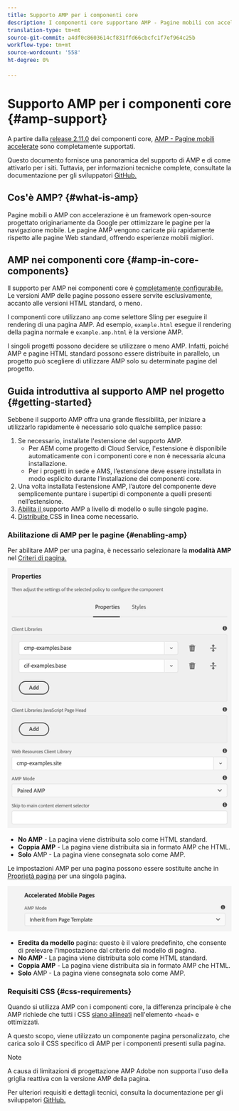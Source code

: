 ```yaml
---
title: Supporto AMP per i componenti core
description: I componenti core supportano AMP - Pagine mobili con accelerazione
translation-type: tm+mt
source-git-commit: a4df0c8603614cf831ffd66cbcfc1f7ef964c25b
workflow-type: tm+mt
source-wordcount: '558'
ht-degree: 0%

---
```



# Supporto AMP per i componenti core {#amp-support}

A partire dalla [release 2.11.0](/help/versions.md) dei componenti core, [AMP - Pagine mobili accelerate](https://developers.google.com/amp) sono completamente supportati.

Questo documento fornisce una panoramica del supporto di AMP e di come attivarlo per i siti. Tuttavia, per informazioni tecniche complete, consultate la documentazione per gli sviluppatori [GitHub.](https://github.com/adobe/aem-core-wcm-components/tree/master/extensions/amp)

## Cos&#39;è AMP? {#what-is-amp}

Pagine mobili o AMP con accelerazione è un framework open-source progettato originariamente da Google per ottimizzare le pagine per la navigazione mobile. Le pagine AMP vengono caricate più rapidamente rispetto alle pagine Web standard, offrendo esperienze mobili migliori.

## AMP nei componenti core {#amp-in-core-components}

Il supporto per AMP nei componenti core è [completamente configurabile.](#enabling-amp) Le versioni AMP delle pagine possono essere servite esclusivamente, accanto alle versioni HTML standard, o meno.

I componenti core utilizzano `amp` come selettore Sling per eseguire il rendering di una pagina AMP. Ad esempio, `example.html` esegue il rendering della pagina normale e `example.amp.html` è la versione AMP.

I singoli progetti possono decidere se utilizzare o meno AMP. Infatti, poiché AMP e pagine HTML standard possono essere distribuite in parallelo, un progetto può scegliere di utilizzare AMP solo su determinate pagine del progetto.

## Guida introduttiva al supporto AMP nel progetto {#getting-started}

Sebbene il supporto AMP offra una grande flessibilità, per iniziare a utilizzarlo rapidamente è necessario solo qualche semplice passo:

1. Se necessario, installate l&#39;estensione del supporto AMP.
   * Per AEM come progetto di Cloud Service, l&#39;estensione è disponibile automaticamente con i componenti core e non è necessaria alcuna installazione.
   * Per i progetti in sede e AMS, l’estensione deve essere installata in modo esplicito durante l’installazione dei componenti core.
1. Una volta installata l’estensione AMP, l’autore del componente deve semplicemente puntare i supertipi di componente a quelli presenti nell’estensione.
1. [Abilita il ](#enabling-amp) supporto AMP a livello di modello o sulle singole pagine.
1. [Distribuite ](#css-requirements) CSS in linea come necessario.

### Abilitazione di AMP per le pagine {#enabling-amp}

Per abilitare AMP per una pagina, è necessario selezionare la **modalità AMP** nel [Criteri di pagina.](https://docs.adobe.com/content/help/en/experience-manager-cloud-service/sites/authoring/features/templates.html#editing-a-template-page-policy-template-author-developer)

![Opzioni criteri pagina AMP](/help/assets/amp-policy.png)

* **No AMP**  - La pagina viene distribuita solo come HTML standard.
* **Coppia AMP**  - La pagina viene distribuita sia in formato AMP che HTML.
* **Solo**  AMP - La pagina viene consegnata solo come AMP.

Le impostazioni AMP per una pagina possono essere sostituite anche in [Proprietà pagina](https://docs.adobe.com/content/help/en/experience-manager-cloud-service/sites/authoring/fundamentals/page-properties.html) per una singola pagina.

![Proprietà pagina AMP](/help/assets/amp-page-properties.png)

* **Eredita da modello**  pagina: questo è il valore predefinito, che consente di prelevare l&#39;impostazione dal criterio del modello di pagina.
* **No AMP**  - La pagina viene distribuita solo come HTML standard.
* **Coppia AMP**  - La pagina viene distribuita sia in formato AMP che HTML.
* **Solo**  AMP - La pagina viene consegnata solo come AMP.

### Requisiti CSS {#css-requirements}

Quando si utilizza AMP con i componenti core, la differenza principale è che AMP richiede che tutti i CSS [siano allineati](including-clientlibs.md#inlining) nell&#39;elemento `<head>` e ottimizzati.

A questo scopo, viene utilizzato un componente pagina personalizzato, che carica solo il CSS specifico di AMP per i componenti presenti sulla pagina.

>[!NOTE]
>
>A causa di limitazioni di progettazione AMP  Adobe non supporta l&#39;uso della griglia reattiva con la versione AMP della pagina.

Per ulteriori requisiti e dettagli tecnici, consulta la documentazione per gli sviluppatori [GitHub.](https://github.com/adobe/aem-core-wcm-components/tree/master/extensions/amp)
